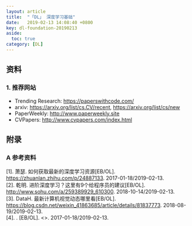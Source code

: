 ```yaml
---
layout: article
title:  "「DL」 深度学习基础"
date:   2019-02-13 14:08:40 +0800
key: dl-foundation-20190213
aside:
  toc: true
category: [DL]
---
```



## 资料
### 1. 推荐网站
- Trending Research: <https://paperswithcode.com/>  
- arxiv: <https://arxiv.org/list/cs.CV/recent>, <https://arxiv.org/list/cs/new>  
- PaperWeekly: <http://www.paperweekly.site>  
- CVPapers: <http://www.cvpapers.com/index.html>  

## 附录
### A 参考资料

[1].  萧瑟. 如何获取最新的深度学习资源[EB/OL]. <https://zhuanlan.zhihu.com/p/24887133>. 2017-01-18/2019-02-13.   
[2].  乾明. 进阶深度学习？这里有9个给程序员的建议[EB/OL]. <http://www.sohu.com/a/259389929_610300>. 2018-10-14/2019-02-13.   
[3].  DataH. 最新计算机视觉动态哪里看[EB/OL]. <https://blog.csdn.net/weixin_41863685/article/details/81837773>. 2018-08-19/2019-02-13.   
[4].  . [EB/OL]. <>. 2017-01-18/2019-02-13.   
